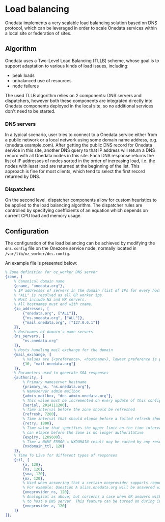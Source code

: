 # Load balancing

<!-- toc -->

Onedata implements a very scalable load balancing solution based on DNS protocol, which can be leveraged in order to scale Onedata services within a local site or federation of sites.

## Algorithm
Onedata uses a Two-Level Load Balancing (TLLB) scheme, whose goal is to support adaptation to various kinds of load issues, including:
* peak loads
* unbalanced use of resources
* node failures

The used TLLB algorithm relies on 2 components: DNS servers and dispatchers, however both these components are integrated directly into Onedata components deployed in the local site, so no additional services don't need to be started.

### DNS servers
In a typical scenario, user tries to connect to a Onedata service either from a public network or a local network using some domain name address, e.g. (onedata.example.com). After getting the public DNS record for Onedata service in this site, another DNS query to that IP address will return a DNS record with all Onedata nodes in this site.
Each DNS response returns the list of IP addresses of nodes sorted in the order of increasing load, i.e. the nodes with least load are returned at the beginning of the list.
This approach is fine for most clients, which tend to select the first record returned by DNS.

### Dispatchers
On the second level, dispatcher components allow for custom heuristics to be applied to the load balancing algorithm. The dispatcher rules are controlled by specifying coefficients of an equation which depends on current CPU load and memory usage.

## Configuration

The configuration of the load balancing can be achieved by modifying the `dns.config` file on the Onezone service node, normally located in `/var/lib/oz_worker/dns.config`.

An example file is presented below:
```erlang
% Zone definition for oz_worker DNS server
{zone, [
    % Canonical domain name
    {cname, "onedata.org"},
    % IP addresses of servers in the domain (list of IPs for every hostname).
    % "ALL" is resolved as all GR worker ips.
    % Must include NS and MX servers.
    % All hostnames must end with cname.
    {ip_addresses, [
        {"onedata.org", ["ALL"]},
        {"ns.onedata.org", ["ALL"]},
        {"mail.onedata.org", ["127.0.0.1"]}
    ]},
    % Hostnames of domain's name servers
    {ns_servers, [
        "ns.onedata.org"
    ]},
    % Hosts handling mail exchange for the domain
    {mail_exchange, [
        % Values are {<preference>, <hostname>}, lowest preference is preferred
        {10, "mail.onedata.org"}
    ]},
    % Parameters used to generate SOA responses
    {authority, [
        % Primary nameserver hostname
        {primary_ns, "ns.onedata.org"},
        % Nameserver admin mailbox
        {admin_mailbox, "dns-admin.onedata.org"},
        % This value must be incremented on every update of this config file
        {serial, 2014111200},
        % Time interval before the zone should be refreshed
        {refresh, 7200},
        % Time interval that should elapse before a failed refresh should be retried
        {retry, 1800},
        % Time value that specifies the upper limit on the time interval that
        % can elapse before the zone is no longer authoritative
        {expiry, 1209600},
        % Time a NAME ERROR = NXDOMAIN result may be cached by any resolver
        {nxdomain_ttl, 120}
    ]},
    % Time To Live for different types of responses
    {ttl, [
        {a, 120},
        {ns, 120},
        {soa, 120},
        {mx, 120},
        % Used when answering that a certain oneprovider supports requested domain.
        % For example: Question A alias.onedata.org will be answered with oneprovider IP in authority section with this TTL.
        {oneprovider_ns, 120},
        % Analogical as above, but corcerns a case when GR answers with A records so that the provider does not have
        % to host a DNS server. This feature can be turned on during installation.
        {oneprovider_a, 120}
    ]}
]}.
```


